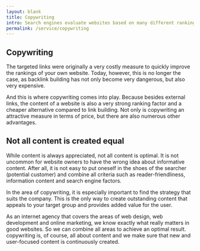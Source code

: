 ```yaml
---
layout: blank
title: Copywriting
intro: Search engines evaluate websites based on many different ranking factors. In the past, especially inbound backlinks were very present. 
permalink: /service/copywriting
---
```


## Copywriting

 The targeted links were originally a very costly measure to quickly improve the rankings of your own website. Today, however, this is no longer the case, as backlink building has not only become very dangerous, but also very expensive.

And this is where copywriting comes into play. Because besides external links, the content of a website is also a very strong ranking factor and a cheaper alternative compared to link building. Not only is copywriting an attractive measure in terms of price, but there are also numerous other advantages.

## Not all content is created equal

While content is always appreciated, not all content is optimal. It is not uncommon for website owners to have the wrong idea about informative content. After all, it is not easy to put oneself in the shoes of the searcher (potential customer) and combine all criteria such as reader-friendliness, information content and search engine factors.

In the area of copywriting, it is especially important to find the strategy that suits the company. This is the only way to create outstanding content that appeals to your target group and provides added value for the user.

As an internet agency that covers the areas of web design, web development and online marketing, we know exactly what really matters in good websites. So we can combine all areas to achieve an optimal result. copywriting is, of course, all about content and we make sure that new and user-focused content is continuously created.




